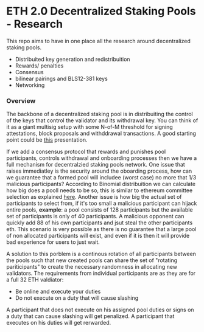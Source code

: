 # ETH 2.0 Decentralized Staking Pools - Research

This repo aims to have in one place all the research around decentralized staking pools.

- Distribuited key generation and redistribuition
- Rewards/ penalties
- Consensus
- bilinear pairings and BLS12-381 keys
- Networking  

### Overview
The backbone of a decentralized staking pool is in distribuiting the control of the keys that control the validator and its withdrawal key. You can think of it as a giant multisig setup with some N-of-M threshold for signing attestations, block proposals and withddrawal transactions.
A good starting point could be [this](https://www.youtube.com/watch?v=Jtz9b7yWbLo) presentation.

If we add a consensus protocol that rewards and punishes pool participants, controls withdrawal and onboarding processes then we have a full mechanism for decentralzied staking pools network.
One issue that raises immediatley is the security around the oboarding process, how can we guarantee that a formed pool will includee (worst case) no more that 1/3 malicious participants?
According to Binomial distribuition we can calculate how big does a pooll needs to be so, this is similar to ethereum committee selection as explained [here](https://notes.ethereum.org/@vbuterin/rkhCgQteN?type=view#Why-32-ETH-validator-sizes). 
Another issue is how big the actual set of participants to select from, if it's too small a malicious participant can hijack entire pools, **example**: a pool consists of 128 participants but the available set of participants is only of 40 participants. A malicious opponent can quickly add 88 of his own participants and jsut steal the other participants eth. 
This scenario is very possible as there is no guarantee that a large pool of non allocated participants will exist, and even if it is then it will provide bad experience for users to just wait.

A solution to this porblem is a continous rotation of all participants between the pools such that new created pools can share the set of "rotating pariticipants" to create the necessary randomness in allocating new validators.
The requirements from individual participants are as they are for a full 32 ETH valdiator:
- Be online and execute your duties
- Do not execute on a duty that will cause slashing

A participant that does not execute on his assigned pool duties or signs on a duty that can cause slashing will get penalized.
A participant that executes on his duties will get rerwarded.

